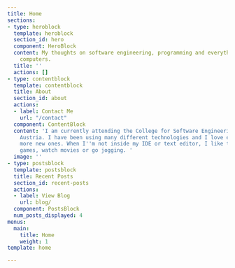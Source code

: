 ```yaml
---
title: Home
sections:
- type: heroblock
  template: heroblock
  section_id: hero
  component: HeroBlock
  content: My thoughts on software engineering, programming and everything around
    computers.
  title: ''
  actions: []
- type: contentblock
  template: contentblock
  title: About
  section_id: about
  actions:
  - label: Contact Me
    url: "/contact"
  component: ContentBlock
  content: 'I am currently attending the College for Software Engineering in Perg,
    Austria. I have been using many different technologies and I love exploring even
    more new ones. When I''m not inside my IDE or text editor, I like to play video
    games, watch movies or go jogging. '
  image: ''
- type: postsblock
  template: postsblock
  title: Recent Posts
  section_id: recent-posts
  actions:
  - label: View Blog
    url: blog/
  component: PostsBlock
  num_posts_displayed: 4
menus:
  main:
    title: Home
    weight: 1
template: home

---
```

